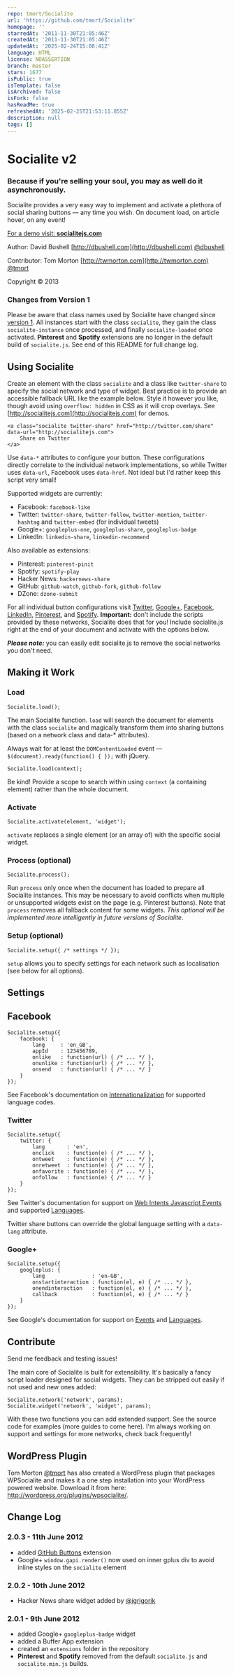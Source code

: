 ```yaml
---
repo: tmort/Socialite
url: 'https://github.com/tmort/Socialite'
homepage: ''
starredAt: '2011-11-30T21:05:46Z'
createdAt: '2011-11-30T21:05:46Z'
updatedAt: '2025-02-24T15:08:41Z'
language: HTML
license: NOASSERTION
branch: master
stars: 1677
isPublic: true
isTemplate: false
isArchived: false
isFork: false
hasReadMe: true
refreshedAt: '2025-02-25T21:53:11.855Z'
description: null
tags: []
---
```


# Socialite v2

### Because if you're selling your soul, you may as well do it asynchronously.

Socialite provides a very easy way to implement and activate a plethora of social sharing buttons — any time you wish. On document load, on article hover, on any event!

[For a demo visit: **socialitejs.com**](http://www.socialitejs.com/)

Author: David Bushell [http://dbushell.com](http://dbushell.com) [@dbushell](http://twitter.com/dbushell)

Contributor: Tom Morton [http://twmorton.com](http://twmorton.com) [@tmort](http://twitter.com/tmort)

Copyright © 2013

### Changes from Version 1

Please be aware that class names used by Socialite have changed since <a href="https://github.com/dbushell/Socialite/tags/">version 1</a>. All instances start with the class `socialite`, they gain the class `socialite-instance` once processed, and finally `socialite-loaded` once activated. **Pinterest** and **Spotify** extensions are no longer in the default build of `socialite.js`. See end of this README for full change log.

## Using Socialite

Create an element with the class `socialite` and a class like `twitter-share` to specify the social network and type of widget. Best practice is to provide an accessible fallback URL like the example below. Style it however you like, though avoid using `overflow: hidden` in CSS as it will crop overlays. See [http://socialitejs.com](http://socialitejs.com) for demos.

	<a class="socialite twitter-share" href="http://twitter.com/share" data-url="http://socialitejs.com">
		Share on Twitter
	</a>

Use `data-*` attributes to configure your button. These configurations directly correlate to the individual network implementations, so while Twitter uses `data-url`, Facebook uses `data-href`. Not ideal but I'd rather keep this script very small!

Supported widgets are currently:

* Facebook: `facebook-like`
* Twitter: `twitter-share`, `twitter-follow`, `twitter-mention`, `twitter-hashtag` and `twitter-embed` (for individual tweets)
* Google+: `googleplus-one`, `googleplus-share`, `googleplus-badge`
* LinkedIn: `linkedin-share`, `linkedin-recommend`

Also available as extensions:

* Pinterest: `pinterest-pinit`
* Spotify: `spotify-play`
* Hacker News: `hackernews-share`
* GitHub: `github-watch`, `github-fork`, `github-follow`
* DZone: `dzone-submit`

For all individual button configurations visit [Twitter](https://twitter.com/about/resources/buttons/), [Google+](https://developers.google.com/+/plugins/+1button/), [Facebook](http://developers.facebook.com/docs/reference/plugins/like/), [LinkedIn](http://developer.linkedin.com/plugins/share-button/), [Pinterest](http://pinterest.com/about/goodies/), and [Spotify](https://developer.spotify.com/technologies/spotify-play-button/). **Important:** don't include the scripts provided by these networks, Socialite does that for you! Include socialite.js right at the end of your document and activate with the options below.

***Please note:*** you can easily edit socialite.js to remove the social networks you don't need.

## Making it Work

### Load

	Socialite.load();

The main Socialite function. `load` will search the document for elements with the class `socialite` and magically transform them into sharing buttons (based on a network class and data-* attributes).

Always wait for at least the `DOMContentLoaded` event — `$(document).ready(function() { });` with jQuery.

	Socialite.load(context);

Be kind! Provide a scope to search within using `context` (a containing element) rather than the whole document.

### Activate

	Socialite.activate(element, 'widget');

`activate` replaces a single element (or an array of) with the specific social widget.

### Process (optional)

	Socialite.process();

Run `process` only once when the document has loaded to prepare all Socialite instances. This may be necessary to avoid conflicts when multiple or unsupported widgets exist on the page (e.g. Pinterest buttons). Note that `process` removes all fallback content for some widgets. *This optional will be implemented more intelligently in future versions of Socialite*.

### Setup (optional)

	Socialite.setup({ /* settings */ });

`setup` allows you to specify settings for each network such as localisation (see below for all options).

## Settings

## Facebook

	Socialite.setup({
		facebook: {
			lang     : 'en_GB',
			appId    : 123456789,
			onlike   : function(url) { /* ... */ },
			onunlike : function(url) { /* ... */ },
			onsend   : function(url) { /* ... */ }
		}
	});

See Facebook's documentation on [Internationalization](http://developers.facebook.com/docs/internationalization/) for supported language codes.

### Twitter

	Socialite.setup({
		twitter: {
			lang       : 'en',
			onclick    : function(e) { /* ... */ },
			ontweet    : function(e) { /* ... */ },
			onretweet  : function(e) { /* ... */ },
			onfavorite : function(e) { /* ... */ },
			onfollow   : function(e) { /* ... */ }
		}
	});

See Twitter's documentation for support on [Web Intents Javascript Events](https://dev.twitter.com/docs/intents/events) and supported [Languages](https://twitter.com/about/resources/buttons#tweet).

Twitter share buttons can override the global language setting with a `data-lang` attribute.

### Google+

	Socialite.setup({
		googleplus: {
			lang               : 'en-GB',
			onstartinteraction : function(el, e) { /* ... */ },
			onendinteraction   : function(el, e) { /* ... */ },
			callback           : function(el, e) { /* ... */ }
		}
	});

See Google's documentation for support on [Events](https://developers.google.com/+/plugins/+1button/#plusonetag-parameters) and [Languages](https://developers.google.com/+/plugins/+1button/#available-languages).

## Contribute

Send me feedback and testing issues!

The main core of Socialite is built for extensibility. It's basically a fancy script loader designed for social widgets. They can be stripped out easily if not used and new ones added:

	Socialite.network('network', params);
	Socialite.widget('network', 'widget', params);

With these two functions you can add extended support. See the source code for examples (more guides to come here). I'm always working on support and settings for more networks, check back frequently!

## WordPress Plugin

Tom Morton [@tmort](http://twitter.com/tmort/) has also created a WordPress plugin that packages WPSocialite and makes it a one step installation into your WordPress powered website. Download it from here: http://wordpress.org/plugins/wpsocialite/.

## Change Log

### 2.0.3 - 11th June 2012

* added [GitHub Buttons](http://markdotto.github.com/github-buttons/) extension
* Google+ `window.gapi.render()` now used on inner gplus div to avoid inline styles on the `socialite` element

### 2.0.2 - 10th June 2012

* Hacker News share widget added by [@igrigorik](https://github.com/igrigorik)

### 2.0.1 - 9th June 2012

* added Google+ `googleplus-badge` widget
* added a Buffer App extension
* created an `extensions` folder in the repository
* **Pinterest** and **Spotify** removed from the default `socialite.js` and `socialite.min.js` builds.
